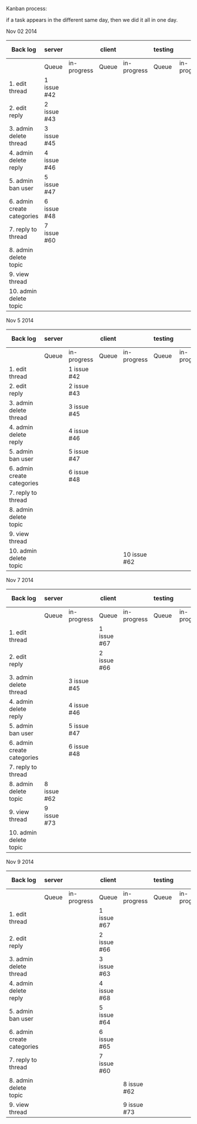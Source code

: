 Kanban process:

if a task appears in the different same day, then we did it all in one day.

Nov 02 2014

Back log | server | | client | | testing | | code review| | done |
---------|------|-------------|------|------------|------|-------------|------|-------------|---
	 |Queue | in-progress |Queue | in-progress| Queue| in-progress |Queue | in-progress |
1. edit thread			|1 issue #42 |
2. edit reply			|2 issue #43 |
3. admin delete thread		|3 issue #45 |
4. admin delete reply		|4 issue #46 |	
5. admin ban user		|5 issue #47 |
6. admin create categories	|6 issue #48 |
7. reply to thread		|7 issue #60 |	
8. admin delete topic		|			 |		
9. view thread			|			 |
10. admin delete topic		|			 |	

Nov 5 2014

Back log | server | | client | | testing | | code review| | done |
---------|------|-------------|------|------------|------|-------------|------|-------------|---
	 |Queue | in-progress |Queue | in-progress| Queue| in-progress |Queue | in-progress |
1. edit thread				| 	   |1 issue #42  |		|
2. edit reply				| 	   |2 issue #43  |		|
3. admin delete thread		| 	   |3 issue #45  |		|	
4. admin delete reply		| 	   |4 issue #46  |		|	
5. admin ban user			| 	   |5 issue #47  |		|
6. admin create categories	|      |6 issue #48  |		|
7. reply to thread			|      |			 |		|
8. admin delete topic		|      |			 |		|
9. view thread				|      |			 |		|
10. admin delete topic		|      |			 |		|10 issue #62  | 

Nov 7 2014

Back log | server | | client | | testing | | code review| | done |
---------|------|-------------|------|------------|------|-------------|------|-------------|---
	 |Queue | in-progress |Queue | in-progress| Queue| in-progress |Queue | in-progress |
1. edit thread				|			 | 			   |1 issue #67	|		 
2. edit reply				|			 | 		 	   |2 issue	#66	|
3. admin delete thread		|			 |3 issue #45  |		   	|	
4. admin delete reply		|			 |4 issue #46  |		   	|	
5. admin ban user			|			 |5 issue #47  |		   	|
6. admin create categories	|			 |6 issue #48  |		   	|
7. reply to thread			|			 |			   |		   	|
8. admin delete topic		|8 issue #62 |			   |		   	|
9. view thread				|9 issue #73 |			   |		   	|
10. admin delete topic		|			 |			   |			|

Nov 9 2014

Back log | server | | client | | testing | | code review| | done |
---------|------|-------------|------|------------|------|-------------|------|-------------|---
	 |Queue | in-progress |Queue | in-progress| Queue| in-progress |Queue | in-progress |
1. edit thread				|		| 			   |1 issue #67|		    | 
2. edit reply				|		| 		 	   |2 issue	#66|			|
3. admin delete thread		|		|			   |3 issue #63|			|	
4. admin delete reply		|		|			   |4 issue #68|			|
5. admin ban user			|		|			   |5 issue #64|			|
6. admin create categories	|		|			   |6 issue #65|			|
7. reply to thread			|		|			   |7 issue #60|			|
8. admin delete topic		| 		|			   |		   |8 issue #62	|
9. view thread				|		|			   |		   |9 issue #73	|
